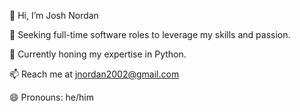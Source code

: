 👋 Hi, I’m Josh Nordan

🎯 Seeking full-time software roles to leverage my skills and passion.

🌱 Currently honing my expertise in Python.

📫 Reach me at jnordan2002@gmail.com

😄 Pronouns: he/him


